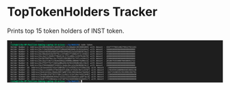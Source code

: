 # TopTokenHolders Tracker

Prints top 15 token holders of INST token.

![alt text](https://github.com/Richa-iitr/EthereumTasks/blob/master/TopHolders.png?raw=true)

